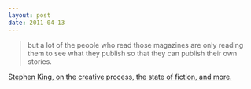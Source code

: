 ```yaml
---
layout: post
date: 2011-04-13
---
```


>but a lot of the people who read those magazines are only reading them to see what they publish so that they can publish their own stories.

[Stephen King, on the creative process, the state of fiction, and more.](https://www.theatlantic.com/entertainment/archive/2011/04/stephen-king-on-the-creative-process-the-state-of-fiction-and-more/237023/)

